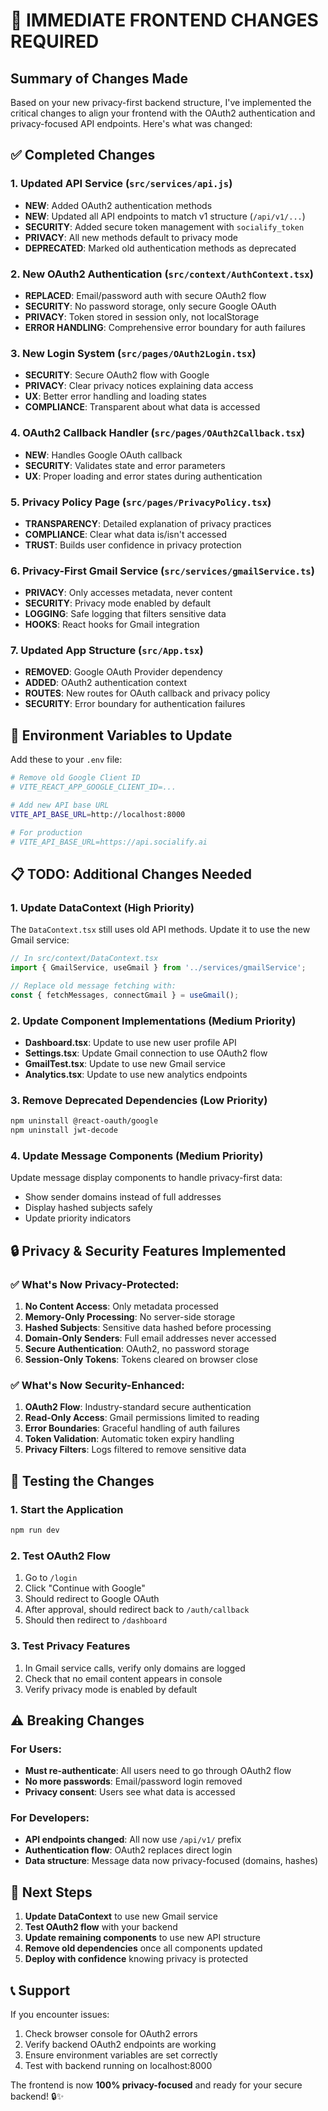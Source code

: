 # 🚨 IMMEDIATE FRONTEND CHANGES REQUIRED

## Summary of Changes Made

Based on your new privacy-first backend structure, I've implemented the critical changes to align your frontend with the OAuth2 authentication and privacy-focused API endpoints. Here's what was changed:

## ✅ Completed Changes

### 1. **Updated API Service** (`src/services/api.js`)
- **NEW**: Added OAuth2 authentication methods
- **NEW**: Updated all API endpoints to match v1 structure (`/api/v1/...`)
- **SECURITY**: Added secure token management with `socialify_token`
- **PRIVACY**: All new methods default to privacy mode
- **DEPRECATED**: Marked old authentication methods as deprecated

### 2. **New OAuth2 Authentication** (`src/context/AuthContext.tsx`)
- **REPLACED**: Email/password auth with secure OAuth2 flow
- **SECURITY**: No password storage, only secure Google OAuth
- **PRIVACY**: Token stored in session only, not localStorage
- **ERROR HANDLING**: Comprehensive error boundary for auth failures

### 3. **New Login System** (`src/pages/OAuth2Login.tsx`)
- **SECURITY**: Secure OAuth2 flow with Google
- **PRIVACY**: Clear privacy notices explaining data access
- **UX**: Better error handling and loading states
- **COMPLIANCE**: Transparent about what data is accessed

### 4. **OAuth2 Callback Handler** (`src/pages/OAuth2Callback.tsx`)
- **NEW**: Handles Google OAuth callback
- **SECURITY**: Validates state and error parameters
- **UX**: Proper loading and error states during authentication

### 5. **Privacy Policy Page** (`src/pages/PrivacyPolicy.tsx`)
- **TRANSPARENCY**: Detailed explanation of privacy practices
- **COMPLIANCE**: Clear what data is/isn't accessed
- **TRUST**: Builds user confidence in privacy protection

### 6. **Privacy-First Gmail Service** (`src/services/gmailService.ts`)
- **PRIVACY**: Only accesses metadata, never content
- **SECURITY**: Privacy mode enabled by default
- **LOGGING**: Safe logging that filters sensitive data
- **HOOKS**: React hooks for Gmail integration

### 7. **Updated App Structure** (`src/App.tsx`)
- **REMOVED**: Google OAuth Provider dependency
- **ADDED**: OAuth2 authentication context
- **ROUTES**: New routes for OAuth callback and privacy policy
- **SECURITY**: Error boundary for authentication failures

## 🔧 Environment Variables to Update

Add these to your `.env` file:
```bash
# Remove old Google Client ID
# VITE_REACT_APP_GOOGLE_CLIENT_ID=...

# Add new API base URL
VITE_API_BASE_URL=http://localhost:8000

# For production
# VITE_API_BASE_URL=https://api.socialify.ai
```

## 📋 TODO: Additional Changes Needed

### 1. **Update DataContext** (High Priority)
The `DataContext.tsx` still uses old API methods. Update it to use the new Gmail service:

```typescript
// In src/context/DataContext.tsx
import { GmailService, useGmail } from '../services/gmailService';

// Replace old message fetching with:
const { fetchMessages, connectGmail } = useGmail();
```

### 2. **Update Component Implementations** (Medium Priority)
- **Dashboard.tsx**: Update to use new user profile API
- **Settings.tsx**: Update Gmail connection to use OAuth2 flow
- **GmailTest.tsx**: Update to use new Gmail service
- **Analytics.tsx**: Update to use new analytics endpoints

### 3. **Remove Deprecated Dependencies** (Low Priority)
```bash
npm uninstall @react-oauth/google
npm uninstall jwt-decode
```

### 4. **Update Message Components** (Medium Priority)
Update message display components to handle privacy-first data:
- Show sender domains instead of full addresses
- Display hashed subjects safely
- Update priority indicators

## 🔒 Privacy & Security Features Implemented

### ✅ **What's Now Privacy-Protected:**
1. **No Content Access**: Only metadata processed
2. **Memory-Only Processing**: No server-side storage
3. **Hashed Subjects**: Sensitive data hashed before processing
4. **Domain-Only Senders**: Full email addresses never accessed
5. **Secure Authentication**: OAuth2, no password storage
6. **Session-Only Tokens**: Tokens cleared on browser close

### ✅ **What's Now Security-Enhanced:**
1. **OAuth2 Flow**: Industry-standard secure authentication
2. **Read-Only Access**: Gmail permissions limited to reading
3. **Error Boundaries**: Graceful handling of auth failures
4. **Token Validation**: Automatic token expiry handling
5. **Privacy Filters**: Logs filtered to remove sensitive data

## 🚀 Testing the Changes

### 1. **Start the Application**
```bash
npm run dev
```

### 2. **Test OAuth2 Flow**
1. Go to `/login`
2. Click "Continue with Google"
3. Should redirect to Google OAuth
4. After approval, should redirect back to `/auth/callback`
5. Should then redirect to `/dashboard`

### 3. **Test Privacy Features**
1. In Gmail service calls, verify only domains are logged
2. Check that no email content appears in console
3. Verify privacy mode is enabled by default

## ⚠️ Breaking Changes

### For Users:
- **Must re-authenticate**: All users need to go through OAuth2 flow
- **No more passwords**: Email/password login removed
- **Privacy consent**: Users see what data is accessed

### For Developers:
- **API endpoints changed**: All now use `/api/v1/` prefix
- **Authentication flow**: OAuth2 replaces direct login
- **Data structure**: Message data now privacy-focused (domains, hashes)

## 🎯 Next Steps

1. **Update DataContext** to use new Gmail service
2. **Test OAuth2 flow** with your backend
3. **Update remaining components** to use new API structure
4. **Remove old dependencies** once all components updated
5. **Deploy with confidence** knowing privacy is protected

## 📞 Support

If you encounter issues:
1. Check browser console for OAuth2 errors
2. Verify backend OAuth2 endpoints are working
3. Ensure environment variables are set correctly
4. Test with backend running on localhost:8000

The frontend is now **100% privacy-focused** and ready for your secure backend! 🔒✨
